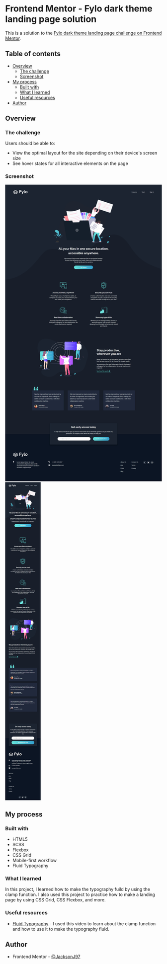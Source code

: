 # Frontend Mentor - Fylo dark theme landing page solution

This is a solution to the [Fylo dark theme landing page challenge on Frontend Mentor](https://www.frontendmentor.io/challenges/fylo-dark-theme-landing-page-5ca5f2d21e82137ec91a50fd).

## Table of contents

- [Overview](#overview)
  - [The challenge](#the-challenge)
  - [Screenshot](#screenshot)
- [My process](#my-process)
  - [Built with](#built-with)
  - [What I learned](#what-i-learned)
  - [Useful resources](#useful-resources)
- [Author](#author)

## Overview

### The challenge

Users should be able to:

- View the optimal layout for the site depending on their device's screen size
- See hover states for all interactive elements on the page

### Screenshot

![Desktop view](./design/final-desktop.jpg)
![Mobile view](./design/final-mobile.jpg)

## My process

### Built with

- HTML5
- SCSS
- Flexbox
- CSS Grid
- Mobile-first workflow
- Fluid Typography

### What I learned

In this project, I learned how to make the typography fuild by using the clamp function. I also used this project to practice how to make a landing page by using CSS Grid, CSS Flexbox, and more.

### Useful resources

- [Fluid Typography](https://youtu.be/dg488RrpNTc) - I used this video to learn about the clamp function and how to use it to make the typography fluid.

## Author

- Frontend Mentor - [@JacksonJ97](https://www.frontendmentor.io/profile/JacksonJ97)
